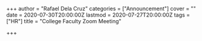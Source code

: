 +++
author = "Rafael Dela Cruz"
categories = ["Announcement"]
cover = ""
date = 2020-07-30T20:00:00Z
lastmod = 2020-07-27T20:00:00Z
tags = ["HR"]
title = "College Faculty Zoom Meeting"

+++
